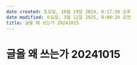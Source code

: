 ```yaml
---
date created: 토요일, 10월 19일 2024, 8:17:39 오후
date modified: 수요일, 3월 12일 2025, 8:06:29 오전
title: 글을 왜 쓰는가 20241015
---
```


# 글을 왜 쓰는가 20241015
